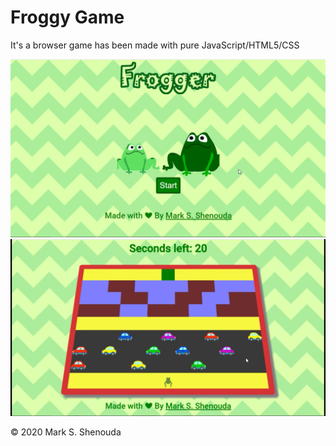 # Froggy Game
It's a browser game has been made with pure JavaScript/HTML5/CSS

![screenshot](images/screenshot1.png)
![screenshot](images/screenshot2.png)

© 2020 Mark S. Shenouda